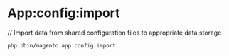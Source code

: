 # App:config:import

// Import data from shared configuration files to appropriate data storage
    
    php bbin/magento app:config:import